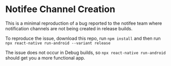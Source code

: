 # Notifee Channel Creation

This is a minimal reproduction of a bug reported to the notifee team where notification channels are not being created in release builds. 

To reproduce the issue, download this repo, run `npm install` and then run `npx react-native run-android --variant release`

The issue does not occur in Debug builds, so `npx react-native run-android` should get you a more functional app. 